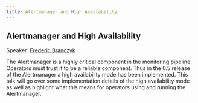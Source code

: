 ```yaml
---
title: Alertmanager and High Availability
---
```


## Alertmanager and High Availability

Speaker: [Frederic Branczyk](/2017-munich/speakers/frederic-branczyk/)

The Alertmanager is a highly critical component in the monitoring pipeline.  Operators must trust it to be a reliable component. Thus in the 0.5 release of the Alertmanager a high availability mode has been implemented. This talk will go over some implementation details of the high availability mode as well as highlight what this means for operators using and running the Alertmanager.
